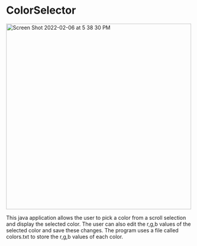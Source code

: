 # ColorSelector
<img width="500" alt="Screen Shot 2022-02-06 at 5 38 30 PM" src="https://user-images.githubusercontent.com/57415626/152711904-e23598b8-c8e8-4c77-9d9b-213525565cd9.png">

This java application allows the user to pick a color from a scroll selection and display the selected color. The user can also edit the r,g,b values of the selected color and save these changes. The program uses a file called colors.txt to store the r,g,b values of each color. 
